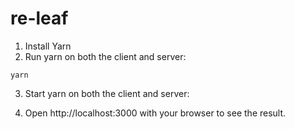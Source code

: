 # re-leaf

1. Install Yarn
2. Run yarn on both the client and server:

```
yarn 
```

3. Start yarn on both the client and server:

4. Open http://localhost:3000 with your browser to see the result.
